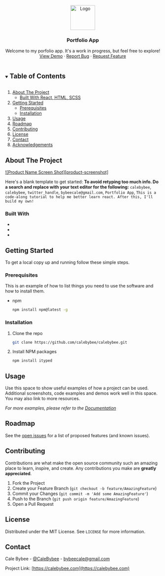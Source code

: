 <!--
*** Thanks for checking out the Best-README-Template. If you have a suggestion
*** that would make this better, please fork the repo and create a pull request
*** or simply open an issue with the tag "enhancement".
*** Thanks again! Now go create something AMAZING! :D
***
***
***
*** To avoid retyping too much info. Do a search and replace for the following:
*** calebybee, calebybee, twitter_handle, bybeecale@gmail.com, Portfolio App, This is a code-along tutorial to help me better learn react. After this, I'll build my own!
-->

<!-- PROJECT SHIELDS -->
<!--
*** I'm using markdown "reference style" links for readability.
*** Reference links are enclosed in brackets [ ] instead of parentheses ( ).
*** See the bottom of this document for the declaration of the reference variables
*** for contributors-url, forks-url, etc. This is an optional, concise syntax you may use.
*** https://www.markdownguide.org/basic-syntax/#reference-style-links
-->

<!-- [![Contributors][contributors-shield]][contributors-url]
[![Forks][forks-shield]][forks-url]
[![Stargazers][stars-shield]][stars-url]
[![Issues][issues-shield]][issues-url]
[![MIT License][license-shield]][license-url]
[![LinkedIn][linkedin-shield]][linkedin-url] -->

<!-- PROJECT LOGO -->
<br />
<p align="center">
  <a href="https://github.com/calebybee/calebybee">
    <img src="images/logo.png" alt="Logo" width="80" height="80">
  </a>

  <h3 align="center">Portfolio App</h3>

  <p align="center">
    Welcome to my porfolio app. It's a work in progress, but feel free to explore!
    <br />
    <a href="https://calebybee.com">View Demo</a>
    ·
    <a href="https://github.com/calebybee/calebybee/issues">Report Bug</a>
    ·
    <a href="https://github.com/calebybee/calebybee/issues">Request Feature</a>
  </p>
</p>

<!-- TABLE OF CONTENTS -->
<details open="open">
  <summary><h2 style="display: inline-block">Table of Contents</h2></summary>
  <ol>
    <li>
      <a href="#about-the-project">About The Project</a>
      <ul>
        <li><a href="#built-with">Built With React, HTML, SCSS</a></li>
      </ul>
    </li>
    <li>
      <a href="#getting-started">Getting Started</a>
      <ul>
        <li><a href="#prerequisites">Prerequisites</a></li>
        <li><a href="#installation">Installation</a></li>
      </ul>
    </li>
    <li><a href="#usage">Usage</a></li>
    <li><a href="#roadmap">Roadmap</a></li>
    <li><a href="#contributing">Contributing</a></li>
    <li><a href="#license">License</a></li>
    <li><a href="#contact">Contact</a></li>
    <li><a href="#acknowledgements">Acknowledgements</a></li>
  </ol>
</details>

<!-- ABOUT THE PROJECT -->

## About The Project

[![Product Name Screen Shot][product-screenshot]](https://example.com)

Here's a blank template to get started:
**To avoid retyping too much info. Do a search and replace with your text editor for the following:**
`calebybee`, `calebybee`, `twitter_handle`, `bybeecale@gmail.com`, `Portfolio App`, `This is a code-along tutorial to help me better learn react. After this, I'll build my own!`

### Built With

- []()
- []()
- []()

<!-- GETTING STARTED -->

## Getting Started

To get a local copy up and running follow these simple steps.

### Prerequisites

This is an example of how to list things you need to use the software and how to install them.

- npm
  ```sh
  npm install npm@latest -g
  ```

### Installation

1. Clone the repo
   ```sh
   git clone https://github.com/calebybee/calebybee.git
   ```
2. Install NPM packages
   ```sh
   npm install ityped
   ```

<!-- USAGE EXAMPLES -->

## Usage

Use this space to show useful examples of how a project can be used. Additional screenshots, code examples and demos work well in this space. You may also link to more resources.

_For more examples, please refer to the [Documentation](https://example.com)_

<!-- ROADMAP -->

## Roadmap

See the [open issues](https://github.com/calebybee/calebybee/issues) for a list of proposed features (and known issues).

<!-- CONTRIBUTING -->

## Contributing

Contributions are what make the open source community such an amazing place to learn, inspire, and create. Any contributions you make are **greatly appreciated**.

1. Fork the Project
2. Create your Feature Branch (`git checkout -b feature/AmazingFeature`)
3. Commit your Changes (`git commit -m 'Add some AmazingFeature'`)
4. Push to the Branch (`git push origin feature/AmazingFeature`)
5. Open a Pull Request

<!-- LICENSE -->

## License

Distributed under the MIT License. See `LICENSE` for more information.

<!-- CONTACT -->

## Contact

Cale Bybee - [@CaleBybee](https://twitter.com/CaleBybee) - bybeecale@gmail.com

Project Link: [https://calebybee.com](https://calebybee.com)

<!-- ACKNOWLEDGEMENTS -->

<!-- ## Acknowledgements

- []()
- []()
- []() -->

<!-- MARKDOWN LINKS & IMAGES -->
<!-- https://www.markdownguide.org/basic-syntax/#reference-style-links -->

[contributors-shield]: https://img.shields.io/github/contributors/calebybee/repo.svg?style=for-the-badge
[contributors-url]: https://github.com/calebybee/my-portfolio-app/graphs/contributors
[forks-shield]: https://img.shields.io/github/forks/calebybee/repo.svg?style=for-the-badge
[forks-url]: https://github.com/calebybee/my-portfolio-app/network/members
[stars-shield]: https://img.shields.io/github/stars/calebybee/repo.svg?style=for-the-badge
[stars-url]: https://github.com/calebybee/calebybee/stargazers
[issues-shield]: https://img.shields.io/github/issues/calebybee/repo.svg?style=for-the-badge
[issues-url]: https://github.com/calebybee/my-portfolio-app/issues
[license-shield]: https://img.shields.io/github/license/calebybee/repo.svg?style=for-the-badge
[license-url]: https://github.com/calebybee/my-portfolio-app/blob/master/LICENSE.txt
[linkedin-shield]: https://img.shields.io/badge/-LinkedIn-black.svg?style=for-the-badge&logo=linkedin&colorB=555
[linkedin-url]: https://linkedin.com/in/calebybee
